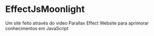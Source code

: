# EffectJsMoonlight
Um site feito através do video Parallax Effect Website para aprimorar conhecimentos em JavaScript
